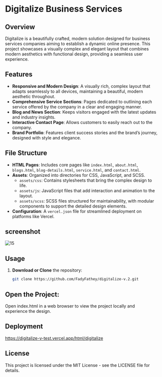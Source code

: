 # Digitalize Business Services

## Overview
Digitalize is a beautifully crafted, modern solution designed for business services companies aiming to establish a dynamic online presence. This project showcases a visually complex and elegant layout that combines modern aesthetics with functional design, providing a seamless user experience.

## Features
- **Responsive and Modern Design**: A visually rich, complex layout that adapts seamlessly to all devices, maintaining a beautiful, modern aesthetic throughout.
- **Comprehensive Service Sections**: Pages dedicated to outlining each service offered by the company in a clear and engaging manner.
- **Blog and News Section**: Keeps visitors engaged with the latest updates and industry insights.
- **Interactive Contact Page**: Allows customers to easily reach out to the company.
- **Brand Portfolio**: Features client success stories and the brand’s journey, designed with style and elegance.

## File Structure
- **HTML Pages**: Includes core pages like `index.html`, `about.html`, `blogs.html`, `blog-details.html`, `service.html`, and `contact.html`.
- **Assets**: Organized into directories for CSS, JavaScript, and SCSS.
  - `assets/css`: Contains stylesheets that bring the complex design to life.
  - `assets/js`: JavaScript files that add interaction and animation to the layout.
  - `assets/scss`: SCSS files structured for maintainability, with modular components to support the detailed design elements.
- **Configuration**: A `vercel.json` file for streamlined deployment on platforms like Vercel.

## screenshot
![15](https://github.com/user-attachments/assets/1863431e-e22d-4144-a1e8-733cff41b1b6)




## Usage
1. **Download or Clone** the repository:
   ```bash
   git clone https://github.com/FadyFathey/digitalize-v.2.git


## Open the Project:

Open index.html in a web browser to view the project locally and experience the design.

## Deployment

https://digitalize-v-test.vercel.app/html/digitalize

## License

This project is licensed under the MIT License - see the LICENSE file for details.
